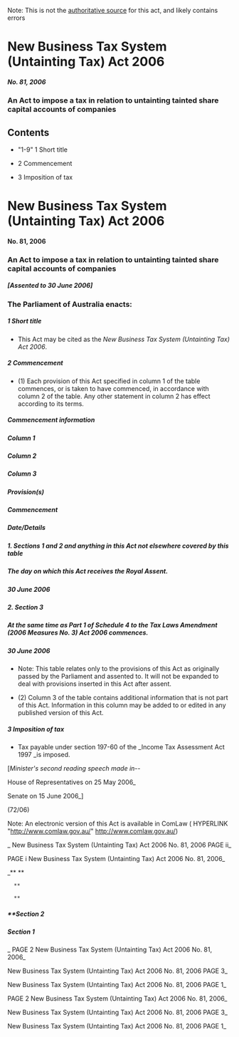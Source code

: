 Note: This is not the [authoritative source](https://www.comlaw.gov.au/Details/C2006A00081) for this act, and likely contains errors



# New Business Tax System (Untainting Tax) Act 2006

##### No. 81, 2006

### An Act to impose a tax in relation to untainting tainted share capital accounts of companies

## 
## Contents


   *   "1-9" 1	Short title	 

   * 2	Commencement	 

   * 3	Imposition of tax	 



# New Business Tax System (Untainting Tax) Act 2006

#### No. 81, 2006

### An Act to impose a tax in relation to untainting tainted share capital accounts of companies

##### [Assented to 30 June 2006]

### The Parliament of Australia enacts: 

##### 1  Short title

  * This Act may be cited as the _New Business Tax System (Untainting Tax) Act 2006_.

##### 2  Commencement

  * (1) Each provision of this Act specified in column 1 of the table commences, or is taken to have commenced, in accordance with column 2 of the table. Any other statement in column 2 has effect according to its terms.

##### Commencement information

##### Column 1

##### Column 2

##### Column 3

##### Provision(s)

##### Commencement

##### Date/Details

##### 1.  Sections 1 and 2 and anything in this Act not elsewhere covered by this table

##### The day on which this Act receives the Royal Assent.

##### 30 June 2006

##### 2.  Section 3

##### At the same time as Part 1 of Schedule 4 to the Tax Laws Amendment (2006 Measures No. 3) Act 2006 commences.

##### 30 June 2006

   * Note: This table relates only to the provisions of this Act as originally passed by the Parliament and assented to. It will not be expanded to deal with provisions inserted in this Act after assent.

  * (2) Column 3 of the table contains additional information that is not part of this Act. Information in this column may be added to or edited in any published version of this Act.

##### 3  Imposition of tax

  * Tax payable under section 197-60 of the _Income Tax Assessment Act 1997 _is imposed.

[_Minister's second reading speech made in--_

House of Representatives on 25 May 2006_

Senate on 15 June 2006_]

(72/06)

 Note: An electronic version of this Act is available in ComLaw ( HYPERLINK "http://www.comlaw.gov.au/" http://www.comlaw.gov.au/)

_  New Business Tax System (Untainting Tax) Act 2006         No. 81, 2006        PAGE ii_

 PAGE i         New Business Tax System (Untainting Tax) Act 2006         No. 81, 2006_

_**      **

      **

      **

##### **Section   2

      

      

      

##### Section   1

_ PAGE 2              New Business Tax System (Untainting Tax) Act 2006         No. 81, 2006_

  New Business Tax System (Untainting Tax) Act 2006         No. 81, 2006             PAGE 3_

  New Business Tax System (Untainting Tax) Act 2006         No. 81, 2006        PAGE 1_

 PAGE 2              New Business Tax System (Untainting Tax) Act 2006         No. 81, 2006_

  New Business Tax System (Untainting Tax) Act 2006         No. 81, 2006             PAGE 3_

  New Business Tax System (Untainting Tax) Act 2006         No. 81, 2006        PAGE 1_

